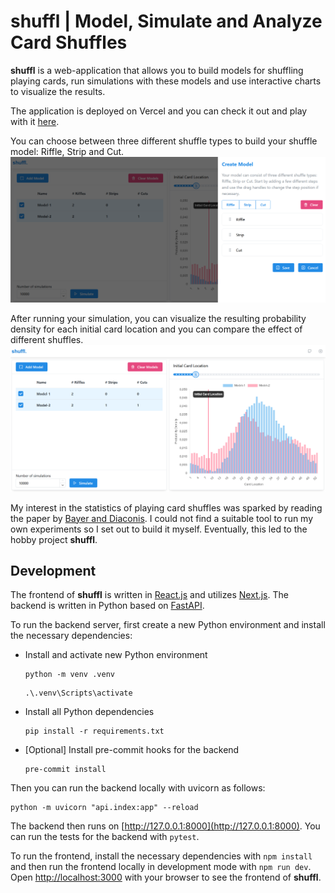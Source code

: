 # shuffl | Model, Simulate and Analyze Card Shuffles

**shuffl** is a web-application that allows you to build models for shuffling playing cards, run simulations with these models and use interactive charts to visualize the results.

The application is deployed on Vercel and you can check it out and play with it [here](https://shuffle-and-cut.vercel.app).

You can choose between three different shuffle types to build your shuffle model: Riffle, Strip and Cut.
![here](./public/BuildModels.png)

After running your simulation, you can visualize the resulting probability density for each initial card location and you can compare the effect of different shuffles.
![anaylze](./public/CompareModels.png)

My interest in the statistics of playing card shuffles was sparked by reading the paper by
[Bayer and Diaconis](https://www.jstor.org/stable/2959752). I could not find a suitable tool to run my own experiments so I set out to build it myself. Eventually, this led to the hobby project **shuffl**.

## Development

The frontend of **shuffl** is written in [React.js](https://react.dev/) and utilizes [Next.js](https://nextjs.org/). The backend is written in Python based on [FastAPI](https://fastapi.tiangolo.com/).

To run the backend server, first create a new Python environment and install the necessary dependencies:

- Install and activate new Python environment
  ```
  python -m venv .venv
  ```
  ```
  .\.venv\Scripts\activate
  ```
- Install all Python dependencies
  ```
  pip install -r requirements.txt
  ```
- [Optional] Install pre-commit hooks for the backend
  ```
  pre-commit install
  ```

Then you can run the backend locally with uvicorn as follows:

```
python -m uvicorn "api.index:app" --reload
```

The backend then runs on [http://127.0.0.1:8000](http://127.0.0.1:8000). You can run the tests for the backend with `pytest`.

To run the frontend, install the necessary dependencies with `npm install` and then run the frontend locally in development mode with `npm run dev`. Open [http://localhost:3000](http://localhost:3000) with your browser to see the frontend of **shuffl**.
